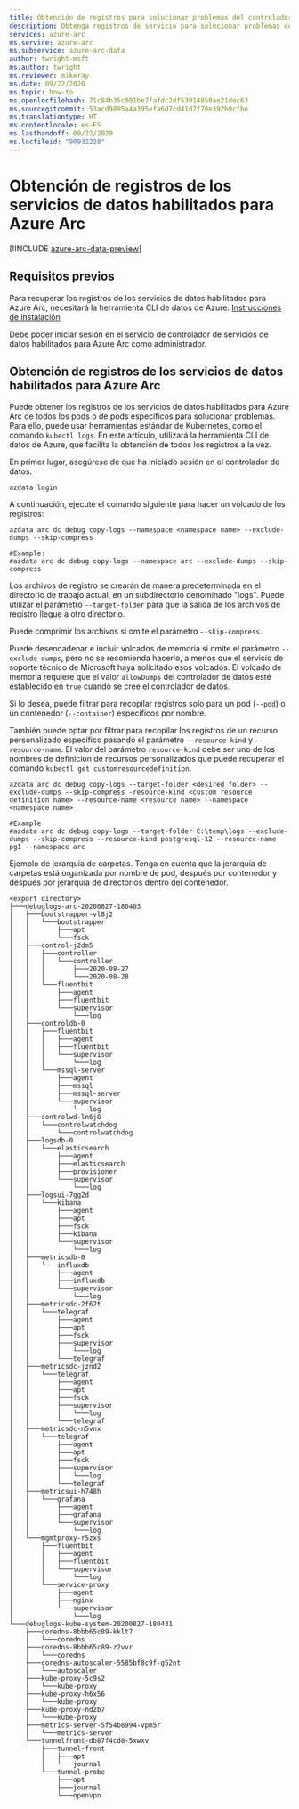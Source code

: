 ```yaml
---
title: Obtención de registros para solucionar problemas del controlador de datos habilitado para Azure Arc
description: Obtenga registros de servicio para solucionar problemas del controlador de datos habilitado para Azure Arc.
services: azure-arc
ms.service: azure-arc
ms.subservice: azure-arc-data
author: twright-msft
ms.author: twright
ms.reviewer: mikeray
ms.date: 09/22/2020
ms.topic: how-to
ms.openlocfilehash: 71c84b35c001be7fafdc2df53014050ae21dec63
ms.sourcegitcommit: 53acd9895a4a395efa6d7cd41d7f78e392b9cfbe
ms.translationtype: HT
ms.contentlocale: es-ES
ms.lasthandoff: 09/22/2020
ms.locfileid: "90932228"
---
```

# <a name="get-azure-arc-enabled-data-services-logs"></a>Obtención de registros de los servicios de datos habilitados para Azure Arc

[!INCLUDE [azure-arc-data-preview](../../../includes/azure-arc-data-preview.md)]

## <a name="prerequisites"></a>Requisitos previos

Para recuperar los registros de los servicios de datos habilitados para Azure Arc, necesitará la herramienta CLI de datos de Azure. [Instrucciones de instalación](./install-client-tools.md)

Debe poder iniciar sesión en el servicio de controlador de servicios de datos habilitados para Azure Arc como administrador.

## <a name="get-azure-arc-enabled-data-services-logs"></a>Obtención de registros de los servicios de datos habilitados para Azure Arc

Puede obtener los registros de los servicios de datos habilitados para Azure Arc de todos los pods o de pods específicos para solucionar problemas.  Para ello, puede usar herramientas estándar de Kubernetes, como el comando `kubectl logs`. En este artículo, utilizará la herramienta CLI de datos de Azure, que facilita la obtención de todos los registros a la vez.

En primer lugar, asegúrese de que ha iniciado sesión en el controlador de datos.

```console
azdata login
```

A continuación, ejecute el comando siguiente para hacer un volcado de los registros:
```console
azdata arc dc debug copy-logs --namespace <namespace name> --exclude-dumps --skip-compress

#Example:
#azdata arc dc debug copy-logs --namespace arc --exclude-dumps --skip-compress
```

Los archivos de registro se crearán de manera predeterminada en el directorio de trabajo actual, en un subdirectorio denominado "logs".  Puede utilizar el parámetro `--target-folder` para que la salida de los archivos de registro llegue a otro directorio.

Puede comprimir los archivos si omite el parámetro `--skip-compress`.

Puede desencadenar e incluir volcados de memoria si omite el parámetro `--exclude-dumps`, pero no se recomienda hacerlo, a menos que el servicio de soporte técnico de Microsoft haya solicitado esos volcados.  El volcado de memoria requiere que el valor `allowDumps` del controlador de datos esté establecido en `true` cuando se cree el controlador de datos.

Si lo desea, puede filtrar para recopilar registros solo para un pod (`--pod`) o un contenedor (`--container`) específicos por nombre.

También puede optar por filtrar para recopilar los registros de un recurso personalizado específico pasando el parámetro `--resource-kind` y `--resource-name`.  El valor del parámetro `resource-kind` debe ser uno de los nombres de definición de recursos personalizados que puede recuperar el comando `kubectl get customresourcedefinition`.

```console
azdata arc dc debug copy-logs --target-folder <desired folder> --exclude-dumps --skip-compress -resource-kind <custom resource definition name> --resource-name <resource name> --namespace <namespace name>

#Example
#azdata arc dc debug copy-logs --target-folder C:\temp\logs --exclude-dumps --skip-compress --resource-kind postgresql-12 --resource-name pg1 --namespace arc
```

Ejemplo de jerarquía de carpetas.  Tenga en cuenta que la jerarquía de carpetas está organizada por nombre de pod, después por contenedor y después por jerarquía de directorios dentro del contenedor.

```console
<export directory>
├───debuglogs-arc-20200827-180403
│   ├───bootstrapper-vl8j2
│   │   └───bootstrapper
│   │       ├───apt
│   │       └───fsck
│   ├───control-j2dm5
│   │   ├───controller
│   │   │   └───controller
│   │   │       ├───2020-08-27
│   │   │       └───2020-08-28
│   │   └───fluentbit
│   │       ├───agent
│   │       ├───fluentbit
│   │       └───supervisor
│   │           └───log
│   ├───controldb-0
│   │   ├───fluentbit
│   │   │   ├───agent
│   │   │   ├───fluentbit
│   │   │   └───supervisor
│   │   │       └───log
│   │   └───mssql-server
│   │       ├───agent
│   │       ├───mssql
│   │       ├───mssql-server
│   │       └───supervisor
│   │           └───log
│   ├───controlwd-ln6j8
│   │   └───controlwatchdog
│   │       └───controlwatchdog
│   ├───logsdb-0
│   │   └───elasticsearch
│   │       ├───agent
│   │       ├───elasticsearch
│   │       ├───provisioner
│   │       └───supervisor
│   │           └───log
│   ├───logsui-7gg2d
│   │   └───kibana
│   │       ├───agent
│   │       ├───apt
│   │       ├───fsck
│   │       ├───kibana
│   │       └───supervisor
│   │           └───log
│   ├───metricsdb-0
│   │   └───influxdb
│   │       ├───agent
│   │       ├───influxdb
│   │       └───supervisor
│   │           └───log
│   ├───metricsdc-2f62t
│   │   └───telegraf
│   │       ├───agent
│   │       ├───apt
│   │       ├───fsck
│   │       ├───supervisor
│   │       │   └───log
│   │       └───telegraf
│   ├───metricsdc-jznd2
│   │   └───telegraf
│   │       ├───agent
│   │       ├───apt
│   │       ├───fsck
│   │       ├───supervisor
│   │       │   └───log
│   │       └───telegraf
│   ├───metricsdc-n5vnx
│   │   └───telegraf
│   │       ├───agent
│   │       ├───apt
│   │       ├───fsck
│   │       ├───supervisor
│   │       │   └───log
│   │       └───telegraf
│   ├───metricsui-h748h
│   │   └───grafana
│   │       ├───agent
│   │       ├───grafana
│   │       └───supervisor
│   │           └───log
│   └───mgmtproxy-r5zxs
│       ├───fluentbit
│       │   ├───agent
│       │   ├───fluentbit
│       │   └───supervisor
│       │       └───log
│       └───service-proxy
│           ├───agent
│           ├───nginx
│           └───supervisor
│               └───log
└───debuglogs-kube-system-20200827-180431
    ├───coredns-8bbb65c89-kklt7
    │   └───coredns
    ├───coredns-8bbb65c89-z2vvr
    │   └───coredns
    ├───coredns-autoscaler-5585bf8c9f-g52nt
    │   └───autoscaler
    ├───kube-proxy-5c9s2
    │   └───kube-proxy
    ├───kube-proxy-h6x56
    │   └───kube-proxy
    ├───kube-proxy-nd2b7
    │   └───kube-proxy
    ├───metrics-server-5f54b8994-vpm5r
    │   └───metrics-server
    └───tunnelfront-db87f4cd8-5xwxv
        ├───tunnel-front
        │   ├───apt
        │   └───journal
        └───tunnel-probe
            ├───apt
            ├───journal
            └───openvpn
```